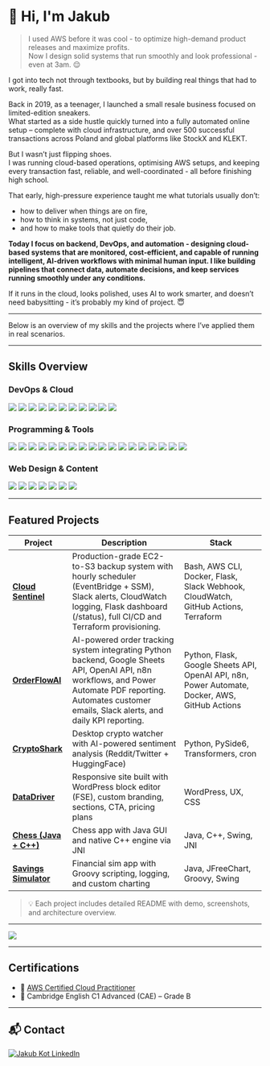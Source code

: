 # 👋 Hi, I'm Jakub

> I used AWS before it was cool - to optimize high-demand product releases and maximize profits.  
> Now I design solid systems that run smoothly and look professional - even at 3am. 😌

I got into tech not through textbooks, but by building real things that had to work, really fast.

Back in 2019, as a teenager, I launched a small resale business focused on limited-edition sneakers.  
What started as a side hustle quickly turned into a fully automated online setup – complete with cloud infrastructure, and over 500 successful transactions across Poland and global platforms like StockX and KLEKT.

But I wasn’t just flipping shoes.  
I was running cloud-based operations, optimising AWS setups, and keeping every transaction fast, reliable, and well-coordinated - all before finishing high school.

That early, high-pressure experience taught me what tutorials usually don’t:
- how to deliver when things are on fire,
- how to think in systems, not just code,
- and how to make tools that quietly do their job.

**Today I focus on backend, DevOps, and automation - designing cloud-based systems that are monitored, cost-efficient, and capable of running intelligent, AI-driven workflows with minimal human input. I like building pipelines that connect data, automate decisions, and keep services running smoothly under any conditions.**

If it runs in the cloud, looks polished, uses AI to work smarter, and doesn’t need babysitting - it’s probably my kind of project. 😇


---

Below is an overview of my skills and the projects where I’ve applied them in real scenarios.

---

## Skills Overview

### DevOps & Cloud

<p align="left">
  <img src="https://img.shields.io/badge/Linux-000000?style=for-the-badge&logo=linux&logoColor=white"/>
  <img src="https://img.shields.io/badge/Bash-4EAA25?style=for-the-badge&logo=gnubash&logoColor=white"/>
  <img src="https://img.shields.io/badge/Docker-2496ED?style=for-the-badge&logo=docker&logoColor=white"/>
  <img src="https://img.shields.io/badge/AWS-232F3E?style=for-the-badge&logo=amazonaws&logoColor=white"/>
  <img src="https://img.shields.io/badge/GitHub_Actions-2088FF?style=for-the-badge&logo=github-actions&logoColor=white"/>
  <img src="https://img.shields.io/badge/Git-181717?style=for-the-badge&logo=git&logoColor=white"/>
  <img src="https://img.shields.io/badge/GitLab_CI-FC6D26?style=for-the-badge&logo=gitlab&logoColor=white"/>
  <img src="https://img.shields.io/badge/Cron-000000?style=for-the-badge&logo=linux&logoColor=white"/>
  <img src="https://img.shields.io/badge/YAML-000000?style=for-the-badge&logo=yaml&logoColor=white"/>
  <img src="https://img.shields.io/badge/Terraform-5C4EE5?style=for-the-badge&logo=terraform&logoColor=white"/>
  <img src="https://img.shields.io/badge/Trivy-4B0082?style=for-the-badge&logo=trivy&logoColor=white"/>
  
</p>

### Programming & Tools

<p align="left">
  <img src="https://img.shields.io/badge/Python-3670A0?style=for-the-badge&logo=python&logoColor=white"/>
  <img src="https://img.shields.io/badge/Java-ED8B00?style=for-the-badge"/>
  <img src="https://img.shields.io/badge/C++-00599C?style=for-the-badge&logo=c%2B%2B&logoColor=white"/>
  <img src="https://img.shields.io/badge/CSharp-239120?style=for-the-badge&logo=c-sharp&logoColor=white"/>
  <img src="https://img.shields.io/badge/Groovy-4298B8?style=for-the-badge&logo=apachegroovy&logoColor=white"/>
  <img src="https://img.shields.io/badge/Flask-000000?style=for-the-badge&logo=flask&logoColor=white"/>
  <img src="https://img.shields.io/badge/PySide6-3776AB?style=for-the-badge&logo=python&logoColor=white"/>
  <img src="https://img.shields.io/badge/.NET-512BD4?style=for-the-badge&logo=dotnet&logoColor=white"/>
  <img src="https://img.shields.io/badge/Selenium-43B02A?style=for-the-badge&logo=selenium&logoColor=white"/>
  <img src="https://img.shields.io/badge/CMake-064F8C?style=for-the-badge&logo=cmake&logoColor=white"/>
  <img src="https://img.shields.io/badge/Wireshark-1679A7?style=for-the-badge&logo=wireshark&logoColor=white"/>
  <img src="https://img.shields.io/badge/HTML5-E34F26?style=for-the-badge&logo=html5&logoColor=white"/>
  <img src="https://img.shields.io/badge/CSS3-1572B6?style=for-the-badge&logo=css3&logoColor=white"/>
  <img src="https://img.shields.io/badge/SQL-316192?style=for-the-badge&logo=postgresql&logoColor=white"/>
  <img src="https://img.shields.io/badge/OpenAI_API-412991?style=for-the-badge&logo=openai&logoColor=white"/>
  <img src="https://img.shields.io/badge/HuggingFace_NLP-FFD21F?style=for-the-badge&logo=huggingface&logoColor=black"/>
  <img src="https://img.shields.io/badge/n8n-000000?style=for-the-badge&logo=n8n&logoColor=white"/>
  <img src="https://img.shields.io/badge/Power_Automate-0066FF?style=for-the-badge&logo=microsoftpowerautomate&logoColor=white"/>
  
</p>

### Web Design & Content

<p align="left">
  <img src="https://img.shields.io/badge/WordPress-21759B?style=for-the-badge&logo=wordpress&logoColor=white"/>
  <img src="https://img.shields.io/badge/UX_Design-FF4088?style=for-the-badge&logo=figma&logoColor=white"/>
  <img src="https://img.shields.io/badge/Figma-F24E1E?style=for-the-badge&logo=figma&logoColor=white"/>
  <img src="https://img.shields.io/badge/Adobe_Creative_Cloud-DA1F26?style=for-the-badge&logo=adobecreativecloud&logoColor=white"/>
  <img src="https://img.shields.io/badge/PowerPoint-B7472A?style=for-the-badge&logo=microsoftpowerpoint&logoColor=white"/>
  <img src="https://img.shields.io/badge/Word-2B579A?style=for-the-badge&logo=microsoftword&logoColor=white"/>
  <img src="https://img.shields.io/badge/Excel-217346?style=for-the-badge&logo=microsoftexcel&logoColor=white"/>
</p>

---

## Featured Projects

| Project | Description | Stack |
|--------|-------------|--------|
| [**Cloud Sentinel**](https://github.com/jkot16/cloud-sentinel) | Production-grade EC2-to-S3 backup system with hourly scheduler (EventBridge + SSM), Slack alerts, CloudWatch logging, Flask dashboard (/status), full CI/CD and Terraform provisioning. | Bash, AWS CLI, Docker, Flask, Slack Webhook, CloudWatch, GitHub Actions, Terraform |
| [**OrderFlowAI**](https://github.com/jkot16/order-flow-ai) | AI-powered order tracking system integrating Python backend, Google Sheets API, OpenAI API, n8n workflows, and Power Automate PDF reporting. Automates customer emails, Slack alerts, and daily KPI reporting. | Python, Flask, Google Sheets API, OpenAI API, n8n, Power Automate, Docker, AWS, GitHub Actions |
| [**CryptoShark**](https://github.com/jkot16/crypto-shark) | Desktop crypto watcher with AI-powered sentiment analysis (Reddit/Twitter + HuggingFace) | Python, PySide6, Transformers, cron |
| [**DataDriver**](http://3.75.208.53/) | Responsive site built with WordPress block editor (FSE), custom branding, sections, CTA, pricing plans | WordPress, UX, CSS |
| [**Chess (Java + C++)**](https://github.com/jkot16/chess-jni) | Chess app with Java GUI and native C++ engine via JNI | Java, C++, Swing, JNI |
| [**Savings Simulator**](https://github.com/jkot16/savings-simulator) | Financial sim app with Groovy scripting, logging, and custom charting | Java, JFreeChart, Groovy, Swing |
> 💡 Each project includes detailed README with demo, screenshots, and architecture overview.


---


<p align="left">
  <img src="https://github-readme-stats.vercel.app/api/top-langs/?username=jkot16&layout=compact&theme=dark&text_color=ffffff&hide_border=true&langs_count=4&show_icons=true" />
</p>

---


## Certifications

- 🏅 [AWS Certified Cloud Practitioner](https://www.credly.com/badges/4eb4e77c-cf32-415e-9309-f890258070f4/public_url)  
- 🏅 Cambridge English C1 Advanced (CAE) – Grade B



---

## 📬 Contact

<p align="left">
  <a href="https://www.linkedin.com/in/jakub-kot-a2ba78333/" target="_blank">
    <img src="https://img.shields.io/badge/LinkedIn-%230077B5.svg?style=for-the-badge&logo=linkedin&logoColor=white" alt="Jakub Kot LinkedIn"/>
  </a>
</p>
